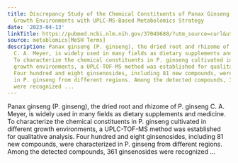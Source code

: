 ```yaml
---
title: Discrepancy Study of the Chemical Constituents of Panax Ginseng from Different
  Growth Environments with UPLC-MS-Based Metabolomics Strategy
date: '2023-04-13'
linkTitle: https://pubmed.ncbi.nlm.nih.gov/37049688/?utm_source=curl&utm_medium=rss&utm_campaign=pubmed-2&utm_content=1Zkrxt7ktlCbHBXEV3v65xxSnkSWNsJ1A6Fq3gBniKhGfIUslK&fc=20210907212339&ff=20230414210343&v=2.17.9.post6+86293ac
source: metablomics[MeSH Terms]
description: Panax ginseng (P. ginseng), the dried root and rhizome of P. ginseng
  C. A. Meyer, is widely used in many fields as dietary supplements and medicine.
  To characterize the chemical constituents in P. ginseng cultivated in different
  growth environments, a UPLC-TOF-MS method was established for qualitative analysis.
  Four hundred and eight ginsenosides, including 81 new compounds, were characterized
  in P. ginseng from different regions. Among the detected compounds, 361 ginsenosides
  were recognized ...
---
```

Panax ginseng (P. ginseng), the dried root and rhizome of P. ginseng C. A. Meyer, is widely used in many fields as dietary supplements and medicine. To characterize the chemical constituents in P. ginseng cultivated in different growth environments, a UPLC-TOF-MS method was established for qualitative analysis. Four hundred and eight ginsenosides, including 81 new compounds, were characterized in P. ginseng from different regions. Among the detected compounds, 361 ginsenosides were recognized ...